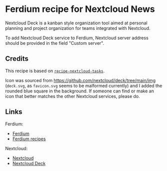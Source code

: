 # Ferdium recipe for Nextcloud News

Nextcloud Deck is a kanban style organization tool aimed at personal planning and project organization for teams integrated with Nextcloud.

To add Nextcloud Deck service to Ferdium, Nextcloud server address should be provided in the field "Custom server".

## Credits

This recipe is based on [`recipe-nextcloud-tasks`](https://github.com/meetfranz/recipe-nextcloud-tasks).

Icon was sourced from <https://github.com/nextcloud/deck/tree/main/img> (`deck.svg`, as `favicon.svg` seems to be malformed currently) and I added the rounded blue square in the background. If someone can find or make an icon that better matches the other Nextcloud services, please do.

## Links

Ferdium:

- [Ferdium](https://ferdium.org/)
- [Ferdium recipes](https://github.com/ferdium/ferdium-recipes)

Nextcloud:

- [Nextcloud](https://nextcloud.com/)
- [Nextcloud Deck](https://apps.nextcloud.com/apps/deck)
